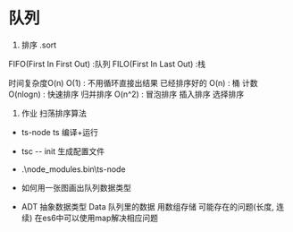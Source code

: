 # 队列
  1. 排序
    .sort

  FIFO(First In First Out) :队列
  FILO(First In Last Out) :栈

  时间复杂度O(n)
   O(1) : 不用循环直接出结果 已经排序好的
   O(n) :  桶 计数
   O(nlogn) : 快速排序 归并排序
   O(n^2) : 冒泡排序 插入排序 选择排序

1. 作业
  扫荡排序算法



- ts-node 
  ts 编译+运行
- tsc -- init 
  生成配置文件
- .\node_modules\.bin\ts-node

- 如何用一张图画出队列数据类型

- ADT 抽象数据类型
    Data 队列里的数据  用数组存储
    可能存在的问题(长度, 连续)
    在es6中可以使用map解决相应问题